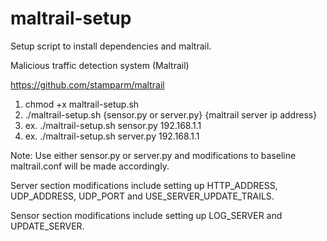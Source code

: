 # maltrail-setup
Setup script to install dependencies and maltrail.

Malicious traffic detection system (Maltrail)

https://github.com/stamparm/maltrail

1. chmod +x maltrail-setup.sh
2. ./maltrail-setup.sh {sensor.py or server.py} {maltrail server ip address}
3. ex. ./maltrail-setup.sh sensor.py 192.168.1.1
4. ex. ./maltrail-setup.sh server.py 192.168.1.1

Note: Use either sensor.py or server.py and modifications to baseline maltrail.conf will be made accordingly.

Server section modifications include setting up HTTP_ADDRESS, UDP_ADDRESS, UDP_PORT and USE_SERVER_UPDATE_TRAILS.

Sensor section modifications include setting up LOG_SERVER and UPDATE_SERVER.

